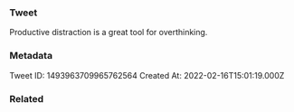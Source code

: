 ### Tweet
Productive distraction is a great tool for overthinking.

### Metadata
Tweet ID: 1493963709965762564
Created At: 2022-02-16T15:01:19.000Z

### Related


